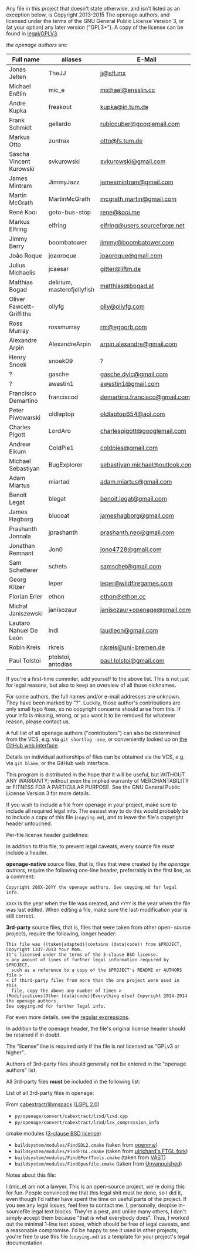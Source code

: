 Any file in this project that doesn't state otherwise, and isn't listed as an
exception below, is Copyright 2013-2015 The openage authors, and licensed
under the terms of the GNU General Public License Version 3, or
(at your option) any later version ("GPL3+").
A copy of the license can be found in [legal/GPLV3](legal/GPLv3).

_the openage authors_ are:

| Full name                   | aliases                     | E-Mail                           |
|-----------------------------|-----------------------------|----------------------------------|
| Jonas Jelten                | TheJJ                       | jj@sft.mx                        |
| Michael Enßlin              | mic_e                       | michael@ensslin.cc               |
| Andre Kupka                 | freakout                    | kupka@in.tum.de                  |
| Frank Schmidt               | gellardo                    | rubiccuber@googlemail.com        |
| Markus Otto                 | zuntrax                     | otto@fs.tum.de                   |
| Sascha Vincent Kurowski     | svkurowski                  | svkurowski@gmail.com             |
| James Mintram               | JimmyJazz                   | jamesmintram@gmail.com           |
| Martin McGrath              | MartinMcGrath               | mcgrath.martin@gmail.com         |
| René Kooi                   | goto-bus-stop               | rene@kooi.me                     |
| Markus Elfring              | elfring                     | elfring@users.sourceforge.net    |
| Jimmy Berry                 | boombatower                 | jimmy@boombatower.com            |
| João Roque                  | joaoroque                   | joaoroque@gmail.com              |
| Julius Michaelis            | jcaesar                     | gitter@liftm.de                  |
| Matthias Bogad              | delirium, masterofjellyfish | matthias@bogad.at                |
| Oliver Fawcett-Griffiths    | ollyfg                      | olly@ollyfg.com                  |
| Ross Murray                 | rossmurray                  | rm@egoorb.com                    |
| Alexandre Arpin             | AlexandreArpin              | arpin.alexandre@gmail.com        |
| Henry Snoek                 | snoek09                     | ?                                |
| ?                           | gasche                      | gasche.dylc@gmail.com            |
| ?                           | awestin1                    | awestin1@gmail.com               |
| Francisco Demartino         | franciscod                  | demartino.francisco@gmail.com    |
| Peter Piwowarski            | oldlaptop                   | oldlaptop654@aol.com             |
| Charles Pigott              | LordAro                     | charlespigott@googlemail.com     |
| Andrew Eikum                | ColdPie1                    | coldpies@gmail.com               |
| Michael Sebastiyan          | BugExplorer                 | sebastiyan.michael@outlook.com   |
| Adam Miartus                | miartad                     | adam.miartus@gmail.com           |
| Benoît Legat                | blegat                      | benoit.legat@gmail.com           |
| James Hagborg               | blucoat                     | jameshagborg@gmail.com           |
| Prashanth Jonnala           | jprashanth                  | prashanth.neo@gmail.com          |
| Jonathan Remnant            | Jon0                        | jono4728@gmail.com               |
| Sam Schetterer              | schets                      | samschet@gmail.com               |
| Georg Kilzer                | leper                       | leper@wildfiregames.com          |
| Florian Erler               | ethon                       | ethon@ethon.cc                   |
| Michał Janiszewski          | janisozaur                  | janisozaur+openage@gmail.com     |
| Lautaro Nahuel De León      | lndl                        | laudleon@gmail.com               |
| Robin Kreis                 | rkreis                      | r.kreis@uni-bremen.de            |
| Paul Tolstoi                | ptolstoi, antodias          | paul.tolstoi@gmail.com           |

If you're a first-time commiter, add yourself to the above list. This is not
just for legal reasons, but also to keep an overview of all those nicknames.

For some authors, the full names and/or e-mail addresses are unknown. They have
been marked by "?". Luckily, those author's contributions are only small typo
fixes, so no copyright concerns should arise from this.
If your info is missing, wrong, or you want it to be removed for whatever
reason, please contact us.

A full list of all openage authors ("contributors") can also be determined
from the VCS, e.g. via `git shortlog -sne`, or conveniently looked up on
[the GitHub web interface](https://github.com/SFTtech/openage/graphs/contributors).

Details on individual authorships of files can be obtained via the VCS,
e.g. via `git blame`, or the GitHub web interface.

This program is distributed in the hope that it will be useful,
but WITHOUT ANY WARRANTY; without even the implied warranty of
MERCHANTABILITY or FITNESS FOR A PARTICULAR PURPOSE.  See the
GNU General Public License Version 3 for more details.

If you wish to include a file from openage in your project, make sure to
include all required legal info. The easiest way to do this would probably
be to include a copy of this file (`copying.md`), and to leave the file's
copyright header untouched.

Per-file license header guidelines:

In addition to this file, to prevent legal caveats, every source file *must*
include a header.

**openage-native** source files, that is, files that were created by
_the openage authors_, require the following one-line header, preferrably in
the first line, as a comment:

    Copyright 20XX-20YY the openage authors. See copying.md for legal info.

`XXXX` is the year when the file was created, and `YYYY` is the year when the
file was last edited. When editing a file, make sure the last-modification year
is still correct.

**3rd-party** source files, that is, files that were taken from other open-
source projects, require the following, longer header:

    This file was ((taken|adapted)|contains (data|code)) from $PROJECT,
    Copyright 1337-2013 Your Mom.
    It's licensed under the terms of the 3-clause BSD license.
    < any amount of lines of further legal information required by $PROJECT,
      such as a reference to a copy of the $PROJECT's README or AUTHORS file >
    < if third-party files from more than the one project were used in this
      file, copy the above any number of times >
    (Modifications|Other (data|code)|Everything else) Copyright 2014-2014 the openage authors.
    See copying.md for further legal info.

For even more details, see the [regular expressions](py/openage/codecompliance/legal.py).

In addition to the openage header, the file's original license header should
be retained if in doubt.

The "license" line is required only if the file is not licensed as
"GPLv3 or higher".

Authors of 3rd-party files should generally not be entered in the
"openage authors" list.

All 3rd-party files **must** be included in the following list:

List of all 3rd-party files in openage:

From [cabextract/libmspack](http://www.cabextract.org.uk/) ([LGPL 2.0](legal/LGPLv2.0))

 - `py/openage/convert/cabextract/lzxd/lzxd.cpp`
 - `py/openage/convert/cabextract/lzxd/lzx_compression_info`

cmake modules ([3-clause BSD license](legal/BSD-3-clause))

 - `buildsystem/modules/FindSDL2.cmake` (taken from [openmw](https://github.com/OpenMW/openmw))
 - `buildsystem/modules/FindFTGL.cmake` (taken from [ulrichard's FTGL fork](https://github.com/ulrichard/ftgl))
 - `buildsystem/modules/FindGPerfTools.cmake` (taken from [VAST](https://github.com/mavam/vast))
 - `buildsystem/modules/FindOpusfile.cmake` (taken from [Unvanquished](https://github.com/Unvanquished/Unvanquished))

Notes about this file:

I (mic_e) am not a lawyer. This is an open-source project, we're doing this for
fun. People convinced me that this legal shit must be done, so I did it, even
though I'd rather have spent the time on useful parts of the project.
If you see any legal issues, feel free to contact me.
I, personally, despise in-sourcefile legal text blocks. They're a pest,
and unlike many others, I don't simply accept them because
"that is what everybody does". Thus, I worked out the minimal 1-line text above,
which should be free of legal caveats, and a reasonable compromise.
I'd be happy to see it used in other projects; you're free to use this file
(`copying.md`) as a template for your project's legal documentation.
